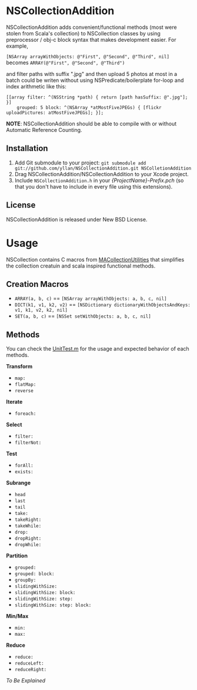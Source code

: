 NSCollectionAddition
====================
NSCollectionAddition adds convenient/functional methods (most were stolen from Scala's collection) to NSCollection classes by using preprocessor / obj-c block syntax that makes development easier. For example, 

`[NSArray arrayWithObjects: @"First", @"Second", @"Third", nil]` becomes `ARRAY(@"First", @"Second", @"Third")`

and filter paths with suffix ".jpg" and then upload 5 photos at most in a batch could be writen without using NSPredicate/boilerplate for-loop and index arithmetic like this:

    [[array filter: ^(NSString *path) { return [path hasSuffix: @".jpg"]; }] 
        grouped: 5 block: ^(NSArray *atMostFiveJPEGs) { [flickr uploadPictures: atMostFiveJPEGs]; }];

**NOTE**: NSCollectionAddition should be able to compile with or without Automatic Reference Counting.


Installation
--------------------
1. Add Git submodule to your project: `git submodule add git://github.com/yllan/NSCollectionAddition.git NSColletionAddition`
1. Drag NSCollectionAddition/NSCollectionAddition to your Xcode project.
1. Include `NSCollectionAddition.h` in your *{ProjectName}-Prefix.pch* (so that you don't have to include in every file using this extensions).

License
--------------------
NSCollectionAddition is released under New BSD License.

Usage
====================
NSCollection contains C macros from [MACollectionUtilities](https://github.com/mikeash/MACollectionUtilities) that simplifies the collection creatuin and scala inspired functional methods.

Creation Macros
--------------------
* `ARRAY(a, b, c)` == `[NSArray arrayWithObjects: a, b, c, nil]`  
* `DICT(k1, v1, k2, v2)` == `[NSDictionary dictionaryWithObjectsAndKeys: v1, k1, v2, k2, nil]`
* `SET(a, b, c)` == `[NSSet setWithObjects: a, b, c, nil]`

Methods
--------------------
You can check the [UnitTest.m](https://github.com/yllan/NSCollectionAddition/blob/master/UnitTest/UnitTest.m) for the usage and expected behavior of each methods.

**Transform**

* `map:`
* `flatMap:`
* `reverse`

**Iterate**

* `foreach:`

**Select**

* `filter:`
* `filterNot:`

**Test**

* `forAll:`
* `exists:`

**Subrange**

* `head`
* `last`
* `tail`
* `take:`
* `takeRight:`
* `takeWhile:`
* `drop:`
* `dropRight:`
* `dropWhile:`

**Partition**

* `grouped:`
* `grouped: block:`
* `groupBy:`
* `slidingWithSize:`
* `slidingWithSize: block:`
* `slidingWithSize: step:`
* `slidingWithSize: step: block:`

**Min/Max**

* `min:`
* `max:`

**Reduce**

* `reduce:`
* `reduceLeft:`
* `reduceRight:`

*To Be Explained*

